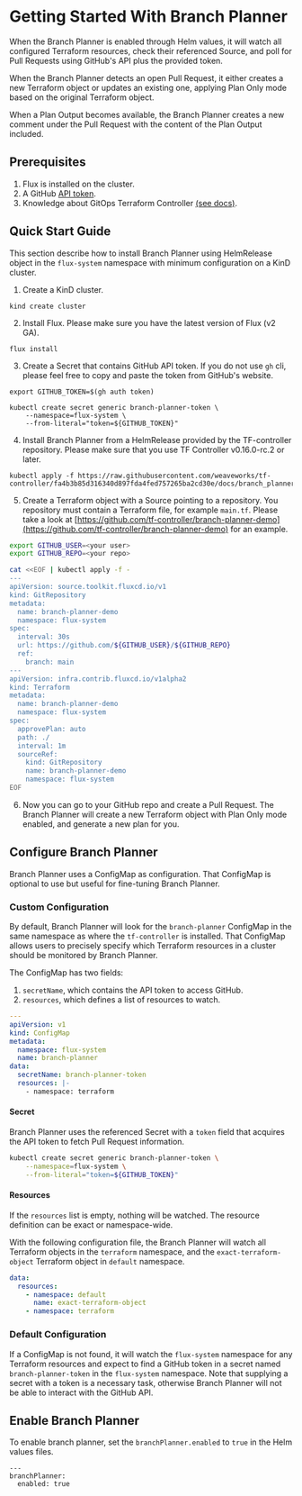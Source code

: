 # Getting Started With Branch Planner

When the Branch Planner is enabled through Helm values, it will watch all configured Terraform resources, check their referenced Source, and poll for Pull Requests using GitHub's API plus the provided token.

When the Branch Planner detects an open Pull Request, it either creates a new Terraform object or updates an existing one, applying Plan Only mode based on the original
Terraform object.

When a Plan Output becomes available, the Branch Planner creates a new comment under the Pull Request with the content of the Plan Output included.

## Prerequisites

1. Flux is installed on the cluster.
2. A GitHub [API token](./least-required-permissions.md).
3. Knowledge about GitOps Terraform Controller [(see docs)](https://weaveworks.github.io/tf-controller/).

## Quick Start Guide

This section describe how to install Branch Planner using HelmRelease object in the `flux-system` namespace with minimum configuration on a KinD cluster.

1. Create a KinD cluster.
```
kind create cluster
```

2. Install Flux. Please make sure you have the latest version of Flux (v2 GA).
```
flux install
```

3. Create a Secret that contains GitHub API token. If you do not use `gh` cli, please feel free to copy and paste the token from GitHub's website.
```
export GITHUB_TOKEN=$(gh auth token)

kubectl create secret generic branch-planner-token \
    --namespace=flux-system \
    --from-literal="token=${GITHUB_TOKEN}"
```

4. Install Branch Planner from a HelmRelease provided by the TF-controller repository. Please make sure that you use TF Controller v0.16.0-rc.2 or later.
```
kubectl apply -f https://raw.githubusercontent.com/weaveworks/tf-controller/fa4b3b85d316340d897fda4fed757265ba2cd30e/docs/branch_planner/release.yaml
```

5. Create a Terraform object with a Source pointing to a repository.
You repository must contain a Terraform file, for example `main.tf`.
Please take a look at [https://github.com/tf-controller/branch-planner-demo](https://github.com/tf-controller/branch-planner-demo) for an example.
```bash
export GITHUB_USER=<your user>
export GITHUB_REPO=<your repo>

cat <<EOF | kubectl apply -f -
---
apiVersion: source.toolkit.fluxcd.io/v1
kind: GitRepository
metadata:
  name: branch-planner-demo
  namespace: flux-system
spec:
  interval: 30s
  url: https://github.com/${GITHUB_USER}/${GITHUB_REPO}
  ref:
    branch: main
---
apiVersion: infra.contrib.fluxcd.io/v1alpha2
kind: Terraform
metadata:
  name: branch-planner-demo
  namespace: flux-system
spec:
  approvePlan: auto
  path: ./
  interval: 1m
  sourceRef:
    kind: GitRepository
    name: branch-planner-demo
    namespace: flux-system
EOF
```
6. Now you can go to your GitHub repo and create a Pull Request. The Branch Planner will create a new Terraform object with Plan Only mode enabled, and generate a new plan for you.

## Configure Branch Planner

Branch Planner uses a ConfigMap as configuration. That ConfigMap is optional to use but useful for fine-tuning Branch Planner.

### Custom Configuration

By default, Branch Planner will look for the `branch-planner` ConfigMap in the same namespace as where the `tf-controller` is installed. That ConfigMap allows users to precisely specify which Terraform resources in a cluster should be monitored by Branch Planner.

The ConfigMap has two fields:

1. `secretName`, which contains the API token to access GitHub.
2. `resources`, which defines a list of resources to watch.

```yaml
---
apiVersion: v1
kind: ConfigMap
metadata:
  namespace: flux-system
  name: branch-planner
data:
  secretName: branch-planner-token
  resources: |-
    - namespace: terraform
```

#### Secret

Branch Planner uses the referenced Secret with a `token` field that acquires the
API token to fetch Pull Request information.

```bash
kubectl create secret generic branch-planner-token \
    --namespace=flux-system \
    --from-literal="token=${GITHUB_TOKEN}"
```

#### Resources

If the `resources` list is empty, nothing will be watched. The resource definition
can be exact or namespace-wide.

With the following configuration file, the Branch Planner will watch all Terraform objects in
the `terraform` namespace, and the `exact-terraform-object` Terraform object in
`default` namespace.

```yaml
data:
  resources:
    - namespace: default
      name: exact-terraform-object
    - namespace: terraform
```

### Default Configuration

If a ConfigMap is not found, it will watch the `flux-system` namespace for any Terraform resources and expect to find a GitHub token in a secret named `branch-planner-token` in the `flux-system` namespace. Note that supplying a secret with a token is a necessary task, otherwise Branch Planner will not be able to interact with the GitHub API. 

## Enable Branch Planner

To enable branch planner, set the `branchPlanner.enabled` to `true` in the Helm
values files.

```
---
branchPlanner:
  enabled: true
```
